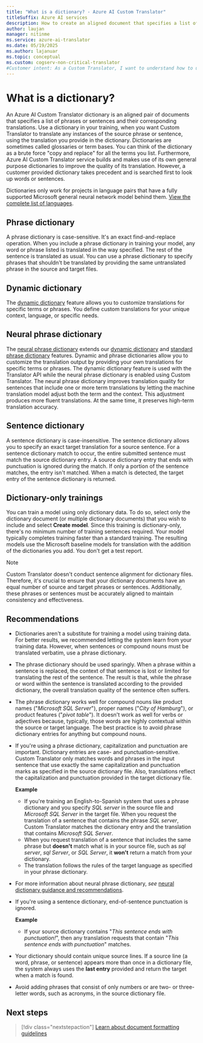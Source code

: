 ```yaml
---
title: "What is a dictionary? - Azure AI Custom Translator"
titleSuffix: Azure AI services
description: How to create an aligned document that specifies a list of phrases or sentences (and their translations) that you always want Microsoft Translator to translate the same way. Dictionaries are sometimes also called glossaries or term bases.
author: laujan
manager: nitinme
ms.service: azure-ai-translator
ms.date: 05/19/2025
ms.author: lajanuar
ms.topic: conceptual
ms.custom: cogserv-non-critical-translator
#Customer intent: As a Custom Translator, I want to understand how to use a dictionary to build a custom translation model.
---
```


# What is a dictionary?

An Azure AI Custom Translator dictionary is an aligned pair of documents that specifies a list of phrases or sentences and their corresponding translations. Use a dictionary in your training, when you want Custom Translator to translate any instances of the source phrase or sentence, using the translation you provide in the dictionary. Dictionaries are sometimes called glossaries or term bases. You can think of the dictionary as a brute force "copy and replace" for all the terms you list. Furthermore, Azure AI Custom Translator service builds and makes use of its own general purpose dictionaries to improve the quality of its translation. However, a customer provided dictionary takes precedent and is searched first to look up words or sentences.

Dictionaries only work for projects in language pairs that have a fully supported Microsoft general neural network model behind them. [View the complete list of languages](../../../language-support.md).

## Phrase dictionary

A phrase dictionary is case-sensitive. It's an exact find-and-replace operation. When you include a phrase dictionary in training your model, any word or phrase listed is translated in the way specified. The rest of the sentence is translated as usual. You can use a phrase dictionary to specify phrases that shouldn't be translated by providing the same untranslated phrase in the source and target files.

## Dynamic dictionary

The [dynamic dictionary](../../dynamic-dictionary.md) feature allows you to customize translations for specific terms or phrases. You define custom translations for your unique context, language, or specific needs.

## Neural phrase dictionary

The [neural phrase dictionary](../../neural-dictionary.md) extends our [dynamic dictionary](#dynamic-dictionary) and [standard phrase dictionary](#phrase-dictionary) features. Dynamic and phrase dictionaries allow you to customize the translation output by providing your own translations for specific terms or phrases. The dynamic dictionary feature is used with the Translator API while the neural phrase dictionary is enabled using Custom Translator. The neural phrase dictionary improves translation quality for sentences that include one or more term translations by letting the machine translation model adjust both the term and the context. This adjustment produces more fluent translations. At the same time, it preserves high-term translation accuracy.

## Sentence dictionary

A sentence dictionary is case-insensitive. The sentence dictionary allows you to specify an exact target translation for a source sentence. For a sentence dictionary match to occur, the entire submitted sentence must match the source dictionary entry. A source dictionary entry that ends with punctuation is ignored during the match. If only a portion of the sentence matches, the entry isn't matched. When a match is detected, the target entry of the sentence dictionary is returned.

## Dictionary-only trainings

You can train a model using only dictionary data. To do so, select only the dictionary document (or multiple dictionary documents) that you wish to include and select **Create model**. Since this training is dictionary-only, there's no minimum number of training sentences required. Your model typically completes training faster than a standard training. The resulting models use the Microsoft baseline models for translation with the addition of the dictionaries you add. You don't get a test report.

> [!NOTE]
>
> Custom Translator doesn't conduct sentence alignment for dictionary files. Therefore, it's crucial to ensure that your dictionary documents have an equal number of source and target phrases or sentences. Additionally, these phrases or sentences must be accurately aligned to maintain consistency and effectiveness.



## Recommendations

- Dictionaries aren't a substitute for training a model using training data. For better results, we recommended letting the system learn from your training data. However, when sentences or compound nouns must be translated verbatim, use a phrase dictionary.

- The phrase dictionary should be used sparingly. When a phrase within a sentence is replaced, the context of that sentence is lost or limited for translating the rest of the sentence. The result is that, while the phrase or word within the sentence is translated according to the provided dictionary, the overall translation quality of the sentence often suffers.

- The phrase dictionary works well for compound nouns like product names ("_Microsoft SQL Server_"), proper names ("_City of Hamburg_"), or product features ("_pivot table_"). It doesn't work as well for verbs or adjectives because, typically, those words are highly contextual within the source or target language. The best practice is to avoid phrase dictionary entries for anything but compound nouns.

- If you're using a phrase dictionary, capitalization and punctuation are important. Dictionary entries are case- and punctuation-sensitive. Custom Translator only matches words and phrases in the input sentence that use exactly the same capitalization and punctuation marks as specified in the source dictionary file. Also, translations reflect the capitalization and punctuation provided in the target dictionary file.

  **Example**

  - If you're training an English-to-Spanish system that uses a phrase dictionary and you specify _SQL server_ in the source file and _Microsoft SQL Server_ in the target file. When you request the translation of a sentence that contains the phrase _SQL server_, Custom Translator matches the dictionary entry and the translation that contains _Microsoft SQL Server_.
  - When you request translation of a sentence that includes the same phrase but **doesn't** match what is in your source file, such as _sql server_, _sql Server_, or _SQL Server_, it **won't** return a match from your dictionary.
  - The translation follows the rules of the target language as specified in your phrase dictionary.

- For more information about neural phrase dictionary, _see_ [neural dictionary guidance and recommendations](../../neural-dictionary.md#guidance-and-recommendations).

- If you're using a sentence dictionary, end-of-sentence punctuation is ignored.

  **Example**

  - If your source dictionary contains "_This sentence ends with punctuation!_", then any translation requests that contain "_This sentence ends with punctuation_" matches.

- Your dictionary should contain unique source lines. If a source line (a word, phrase, or sentence) appears more than once in a dictionary file, the system always uses the **last entry** provided and return the target when a match is found.

- Avoid adding phrases that consist of only numbers or are two- or three-letter words, such as acronyms, in the source dictionary file.

## Next steps

> [!div class="nextstepaction"]
> [Learn about document formatting guidelines](document-formats-naming-convention.md)
